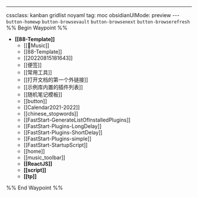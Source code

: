 ---
cssclass: kanban gridlist noyaml
tag: moc
obsidianUIMode: preview
--- `button-homewp`  `button-browsevault`  `button-browsenext` `button-browserefresh` 
%% Begin Waypoint %%
- **[[88-Template]]**
	- [[🎵Music]]
	- [[88-Template]]
	- [[20220815181643]]
	- [[便签]]
	- [[常用工具]]
	- [[打开文档的第一个外链接]]
	- [[示例库内置的插件列表]]
	- [[随机笔记模板]]
	- [[button]]
	- [[Calendar2021-2022]]
	- [[chinese_stopwords]]
	- [[FastStart-GenerateListOfInstalledPlugins]]
	- [[FastStart-Plugins-LongDelay]]
	- [[FastStart-Plugins-ShortDelay]]
	- [[FastStart-Plugins-simple]]
	- [[FastStart-StartupScript]]
	- [[home]]
	- [[music_toolbar]]
	- **[[ReactJS]]**
	- **[[script]]**
	- **[[tp]]**

%% End Waypoint %%